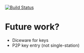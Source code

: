 [![Build Status](https://travis-ci.org/seattle-beach/kkss.svg?branch=master)](https://travis-ci.org/seattle-beach/kkss)

# Future work?
- Diceware for keys
- P2P key entry (not single-station)
